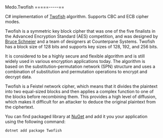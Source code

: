 Medo.Twofish
=====-----==

C# implementation of [Twofish][twofish] algorithm. Supports CBC and ECB cipher
modes.

Twofish is a symmetric key block cipher that was one of the five finalists in
the Advanced Encryption Standard (AES) competition, and was designed by [Bruce Schneier][schneier]
and a team of designers at Counterpane Systems. Twofish has a block size of 128
bits and supports key sizes of 128, 192, and 256 bits.

It is considered to be a highly secure and flexible algorithm and is still
widely used in various encryption applications today. The algorithm is based on
the substitution-permutation network (SPN) structure and uses a combination of
substitution and permutation operations to encrypt and decrypt data.

Twofish is a Feistel network cipher, which means that it divides the plaintext
into two equal-sized blocks and then applies a complex function to one of the
blocks before recombining them. This provides a high level of diffusion, which
makes it difficult for an attacker to deduce the original plaintext from the
ciphertext.

You can find packaged library at [NuGet][nuget] and add it you your application
using the following command:

    dotnet add package Twofish



[twofish]: https://www.schneier.com/academic/twofish/
[schneier]: https://www.schneier.com/
[nuget]: https://www.nuget.org/packages/TwoFish/